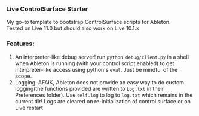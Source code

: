 ### Live ControlSurface Starter

My go-to template to bootstrap ControlSurface scripts for Ableton.  
Tested on Live 11.0 but should also work on Live 10.1.x

### Features:
1. An interpreter-like debug server! run ```python debug/client.py``` in a shell when Ableton is running (with your control script enabled) to get interpreter-like access using python's ```eval```. Just be mindful of the scope.
2. Logging. AFAIK, Ableton does not provide an easy way to do custom logging(the functions provided are written to ```Log.txt``` in their Preferences folder).
Use ```self.log``` to log to ```log.txt``` which remains in the current dir! Logs are cleared on re-initialization of control surface or on Live restart
